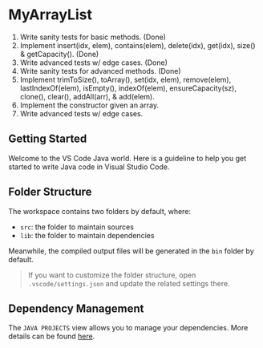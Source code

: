 # MyArrayList
1) Write sanity tests for basic methods. (Done)
2) Implement insert(idx, elem), contains(elem), delete(idx), get(idx), size() & getCapacity(). (Done)
3) Write advanced tests w/ edge cases. (Done)
4) Write sanity tests for advanced methods. (Done)
5) Implement trimToSize(), toArray(), set(idx, elem), remove(elem), lastIndexOf(elem), isEmpty(), indexOf(elem), ensureCapacity(sz), clone(), clear(), addAll(arr), & add(elem).
6) Implement the constructor given an array.
7) Write advanced tests w/ edge cases.

## Getting Started

Welcome to the VS Code Java world. Here is a guideline to help you get started to write Java code in Visual Studio Code.

## Folder Structure

The workspace contains two folders by default, where:

- `src`: the folder to maintain sources
- `lib`: the folder to maintain dependencies

Meanwhile, the compiled output files will be generated in the `bin` folder by default.

> If you want to customize the folder structure, open `.vscode/settings.json` and update the related settings there.

## Dependency Management

The `JAVA PROJECTS` view allows you to manage your dependencies. More details can be found [here](https://github.com/microsoft/vscode-java-dependency#manage-dependencies).